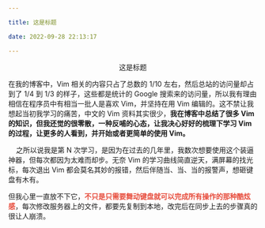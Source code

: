```yaml
---

title: 这是标题

date: 2022-09-28 22:13:17

---
```



<p style="text-align:center"><span style="font-size:14px">这是标题</span></p>

<p>在我的博客中，Vim 相关的内容只占了总数的 1/10 左右，然后总站的访问量却占到了 1/4 到 1/3 的样子，这些都是统计的 Google 搜索来的访问量，所以我有理由相信在程序员中有相当一批人是喜欢 Vim，并坚持在用 Vim 编辑的。这不禁让我想起当初我学习的痛苦，中文的 Vim 资料其实很少，<strong>我在博客中总结了很多 Vim 的知识，但我还觉的很零散，一种反哺的心态，让我决心好好的梳理下学习 Vim 的过程，让更多的人看到，并开始或者更简单的使用 Vim。</strong></p>

<p>&nbsp; &nbsp; 之所以说我是第 N 次学习，是因为在过去的几年里，我数次想要使用这个装逼神器，但每次都因为太难而却步。无奈 Vim 的学习曲线简直逆天，满屏幕的找光标，每次退出 Vim 都会莫名其妙的报错，然后伴随当、当、当的报警声，想砸键盘有木有。</p>

<p>但我心里一直放不下它，<strong><span style="color:#e74c3c">不只是只需要舞动键盘就可以完成所有操作的那种酷炫感</span></strong>，每次修改服务器上的文件，都要先复制到本地，改完后在同步上去的步骤真的很让人崩溃。</p>


